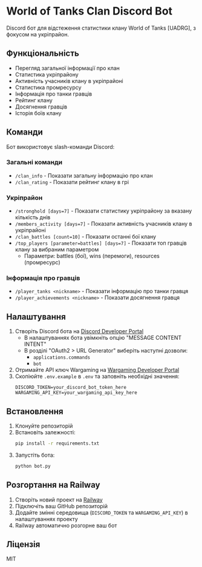 # World of Tanks Clan Discord Bot

Discord бот для відстеження статистики клану World of Tanks [UADRG], з фокусом на укріпрайон.

## Функціональність

- Перегляд загальної інформації про клан
- Статистика укріпрайону
- Активність учасників клану в укріпрайоні
- Статистика промресурсу
- Інформація про танки гравців
- Рейтинг клану
- Досягнення гравців
- Історія боїв клану

## Команди

Бот використовує slash-команди Discord:

### Загальні команди
- `/clan_info` - Показати загальну інформацію про клан
- `/clan_rating` - Показати рейтинг клану в грі

### Укріпрайон
- `/stronghold [days=7]` - Показати статистику укріпрайону за вказану кількість днів
- `/members_activity [days=7]` - Показати активність учасників клану в укріпрайоні
- `/clan_battles [count=10]` - Показати останні бої клану
- `/top_players [parameter=battles] [days=7]` - Показати топ гравців клану за вибраним параметром
  - Параметри: battles (бої), wins (перемоги), resources (промресурс)

### Інформація про гравців
- `/player_tanks <nickname>` - Показати інформацію про танки гравця
- `/player_achievements <nickname>` - Показати досягнення гравця

## Налаштування

1. Створіть Discord бота на [Discord Developer Portal](https://discord.com/developers/applications)
   - В налаштуваннях бота увімкніть опцію "MESSAGE CONTENT INTENT"
   - В розділі "OAuth2 > URL Generator" виберіть наступні дозволи:
     - `applications.commands`
     - `bot`
2. Отримайте API ключ Wargaming на [Wargaming Developer Portal](https://developers.wargaming.net/)
3. Скопіюйте `.env.example` в `.env` та заповніть необхідні значення:
   ```
   DISCORD_TOKEN=your_discord_bot_token_here
   WARGAMING_API_KEY=your_wargaming_api_key_here
   ```

## Встановлення

1. Клонуйте репозиторій
2. Встановіть залежності:
   ```bash
   pip install -r requirements.txt
   ```
3. Запустіть бота:
   ```bash
   python bot.py
   ```

## Розгортання на Railway

1. Створіть новий проект на [Railway](https://railway.app/)
2. Підключіть ваш GitHub репозиторій
3. Додайте змінні середовища (`DISCORD_TOKEN` та `WARGAMING_API_KEY`) в налаштуваннях проекту
4. Railway автоматично розгорне ваш бот

## Ліцензія

MIT 
